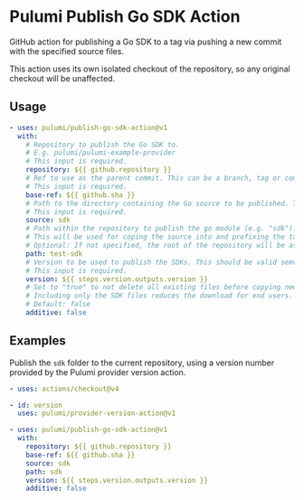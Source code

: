 # Pulumi Publish Go SDK Action

GitHub action for publishing a Go SDK to a tag via pushing a new commit with the specified source files.

This action uses its own isolated checkout of the repository, so any original checkout will be unaffected.

## Usage

```yaml
- uses: pulumi/publish-go-sdk-action@v1
  with:
    # Repository to publish the Go SDK to.
    # E.g. pulumi/pulumi-example-provider
    # This input is required.
    repository: ${{ github.repository }}
    # Ref to use as the parent commit. This can be a branch, tag or commit SHA.
    # This input is required.
    base-ref: ${{ github.sha }}
    # Path to the directory containing the Go source to be published. This folder should contain at least a go.mod file.
    # This input is required.
    source: sdk
    # Path within the repository to publish the go module (e.g. "sdk").
    # This will be used for coping the source into and prefixing the tag.
    # Optional: If not specified, the root of the repository will be assumed.
    path: test-sdk
    # Version to be used to publish the SDKs. This should be valid semver version 2 format.
    # This input is required.
    version: ${{ steps.version.outputs.version }}
    # Set to "true" to not delete all existing files before copying new source.
    # Including only the SDK files reduces the download for end users.
    # Default: false
    additive: false
```

## Examples

Publish the `sdk` folder to the current repository, using a version number provided by the Pulumi provider version action.

```yaml
- uses: actions/checkout@v4

- id: version
  uses: pulumi/provider-version-action@v1

- uses: pulumi/publish-go-sdk-action@v1
  with:
    repository: ${{ github.repository }}
    base-ref: ${{ github.sha }}
    source: sdk
    path: sdk
    version: ${{ steps.version.outputs.version }}
    additive: false
```
